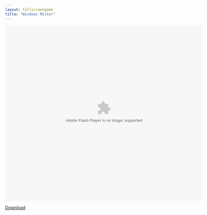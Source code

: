 ```yaml
---
layout: fullscreengame
title: "Windows Mister"
---
```

<div class="row justify-content-md-center">
    <div class="col">
        <object width="100" height="100">
            <embed src="Windows_Mister.swf" flashvars="" base="" quality="high" allowscriptaccess="always" allowfullscreen="true" bgcolor="" wmode="window" width="650" height="575" type="application/x-shockwave-flash" pluginspage="http://www.macromedia.com/go/getflashplayer">
        </object>
    </div>
</div>

<a href="Windows_Mister.swf" download class="btn btn-outline-dark">Download</a>
